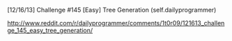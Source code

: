 [12/16/13] Challenge #145 [Easy] Tree Generation (self.dailyprogrammer)

http://www.reddit.com/r/dailyprogrammer/comments/1t0r09/121613_challenge_145_easy_tree_generation/